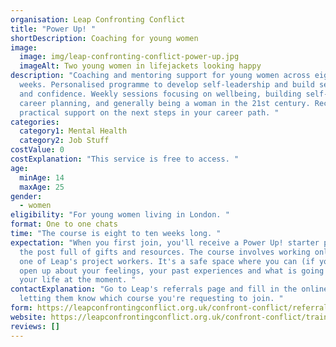 ```yaml
---
organisation: Leap Confronting Conflict
title: "Power Up! "
shortDescription: Coaching for young women
image:
  image: img/leap-confronting-conflict-power-up.jpg
  imageAlt: Two young women in lifejackets looking happy
description: "Coaching and mentoring support for young women across eight to ten
  weeks. Personalised programme to develop self-leadership and build self-esteem
  and confidence. Weekly sessions focusing on wellbeing, building self-esteem,
  career planning, and generally being a woman in the 21st century. Receive
  practical support on the next steps in your career path. "
categories:
  category1: Mental Health
  category2: Job Stuff
costValue: 0
costExplanation: "This service is free to access. "
age:
  minAge: 14
  maxAge: 25
gender:
  - women
eligibility: "For young women living in London. "
format: One to one chats
time: "The course is eight to ten weeks long. "
expectation: "When you first join, you'll receive a Power Up! starter pack in
  the post full of gifts and resources. The course involves working online with
  one of Leap's project workers. It's a safe space where you can (if you wish)
  open up about your feelings, your past experiences and what is going on in
  your life at the moment. "
contactExplanation: "Go to Leap's referrals page and fill in the online form,
  letting them know which course you're requesting to join. "
form: https://leapconfrontingconflict.org.uk/confront-conflict/referrals-landing-page
website: https://leapconfrontingconflict.org.uk/confront-conflict/training/young-people-landing-page
reviews: []
---
```

